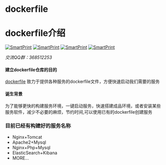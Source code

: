 # dockerfile


# dockerfile介绍

[![SmartPrint](https://img.shields.io/travis/rust-lang/rust.svg?style=for-the-badge)](https://github.com/yancheng199287/SmartPrint)
 [![SmartPrint](https://img.shields.io/badge/SmartPrint-v1.0.0-red.svg?style=flat)](https://github.com/yancheng199287/SmartPrint)
 [![SmartPrint](https://img.shields.io/badge/Read-1000-blue.svg?style=flat)](https://github.com/yancheng199287/SmartPrint)
 [![SmartPrint](https://img.shields.io/badge/Author-Wangzihe-orange.svg?style=flat)](https://github.com/yancheng199287/SmartPrint)

*交流QQ群：368512253*
#### 建立dockerfile仓库的目的

 [dockerfile](https://github.com/yancheng199287/dockerfile.git) 致力于提供各种服务的dockerfile文件，方便快速启动我们需要的服务





#### 诞生背景

为了能够更快的构建服务环境，一键启动服务，快速搭建成品环境，或者安装某些服务软件，减少不必要的麻烦，节约时间,可以使用已有的dockerfile创建服务

### 目前已经有构建好的服务名称
  + Nginx+Tomcat
  + Apache2+Mysql
  + Nginx+Php+Mysql
  + ElasticSearch+Kibana
  +  MORE...
  
  
